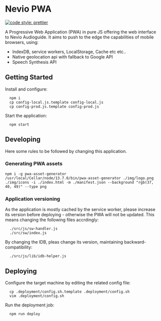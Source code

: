 # Nevio PWA

[![code style: prettier](https://img.shields.io/badge/code_style-prettier-ff69b4.svg?style=flat-square)](https://github.com/prettier/prettier)

A Progressive Web Application (PWA) in pure JS offering the web interface to Nevio Audioguide. It aims to push to the edge the capabilities of mobile browsers, using:

- IndexDB, service workers, LocalStorage, Cache etc etc..
- Native geolocation api with fallback to Google API
- Speech Synthesis API

## Getting Started

Install and configure:

```
  npm i
  cp config-local.js.template config-local.js
  cp config-prod.js.template config-prod.js
```

Start the application:

```
  npm start
```

## Developing

Here some rules to be followed by changing this application.

### Generating PWA assets

```
npm i -g pwa-asset-generator
/usr/local/Cellar/node/13.7.0/bin/pwa-asset-generator ./img/logo.png ./img/icons -i ./index.html -m ./manifest.json --background "rgb(37, 40, 49)" --type png
```

### Application versioning

As the application is mostly cached by the service worker, please increase its version before deploying - otherwise the PWA will not be updated. This means changing the following files accrdingly:

```
  ./src/js/sw-handler.js
  ./src/sw/index.js
```

By changing the IDB, pleas change its version, maintaining backward-compatibility:

```
  ./src/js/lib/idb-helper.js
```

## Deploying

Configure the target machine by editing the related config file:

```
  cp .deployment/config.sh.template .deployment/config.sh
  vim .deployment/config.sh
```

Run the deployment job:

```
  npm run deploy
```
